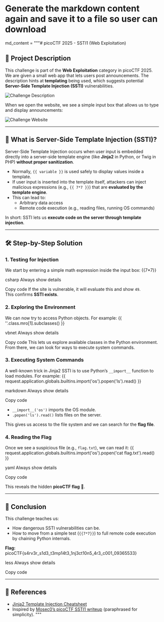 # Generate the markdown content again and save it to a file so user can download

md_content = """# picoCTF 2025 - SSTI1 (Web Exploitation)

## 📌 Project Description

This challenge is part of the **Web Exploitation** category in picoCTF 2025.  
We are given a small web app that lets users post announcements. The description hints at **templating** being used, which suggests potential **Server-Side Template Injection (SSTI)** vulnerabilities.

![Challenge Description](<./Screenshot%20(57).png>)

When we open the website, we see a simple input box that allows us to type and display announcements:

![Challenge Website](<./Screenshot%20(58).png>)

---

## 🔎 What is Server-Side Template Injection (SSTI)?

Server-Side Template Injection occurs when user input is embedded directly into a server-side template engine (like **Jinja2** in Python, or Twig in PHP) **without proper sanitization**.

- Normally, `{{ variable }}` is used safely to display values inside a template.
- If user input is inserted into the template itself, attackers can inject malicious expressions (e.g., `{{ 7*7 }}`) that are **evaluated by the template engine**.
- This can lead to:
  - Arbitrary data access
  - Remote code execution (e.g., reading files, running OS commands)

In short: SSTI lets us **execute code on the server through template injection**.

---

## 🛠️ Step-by-Step Solution

### 1. Testing for Injection

We start by entering a simple math expression inside the input box:
{{7*7}}

csharp
Always show details

Copy code
If the site is vulnerable, it will evaluate this and show `49`.  
This confirms **SSTI exists**.

### 2. Exploring the Environment

We can now try to access Python objects. For example:
{{ ''.class.mro[1].subclasses() }}

vbnet
Always show details

Copy code
This lets us explore available classes in the Python environment. From there, we can look for ways to execute system commands.

### 3. Executing System Commands

A well-known trick in Jinja2 SSTI is to use Python’s `__import__` function to load modules. For example:
{{ request.application.globals.builtins.import('os').popen('ls').read() }}

markdown
Always show details

Copy code

- `__import__('os')` imports the OS module.
- `.popen('ls').read()` lists files on the server.

This gives us access to the file system and we can search for the **flag file**.

### 4. Reading the Flag

Once we see a suspicious file (e.g., `flag.txt`), we can read it:
{{ request.application.globals.builtins.import('os').popen('cat flag.txt').read() }}

yaml
Always show details

Copy code

This reveals the hidden **picoCTF flag** 🎉.

---

## 🏁 Conclusion

This challenge teaches us:

- How dangerous SSTI vulnerabilities can be.
- How to move from a simple test (`{{7*7}}`) to full remote code execution by chaining Python internals.

**Flag:**  
picoCTF{s4rv3r_s1d3_t3mp14t3_1nj3ct10n5_4r3_c001_09365533}

less
Always show details

Copy code

---

## 🔗 References

- [Jinja2 Template Injection Cheatsheet](https://book.hacktricks.xyz/pentesting-web/ssti-server-side-template-injection)
- Inspired by [Mosec0’s picoCTF SSTI1 writeup](https://mosec0.medium.com/picoctf-2025-ssti1-ctf-writeup-a5bf0d4977b5) (paraphrased for simplicity).
  """
